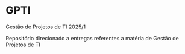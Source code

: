 # GPTI
Gestão de Projetos de TI 2025/1

Repositório direcionado a entregas referentes a matéria de Gestão de Projetos de TI
